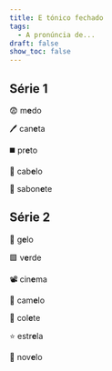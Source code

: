 ```yaml
---
title: E tónico fechado
tags:
  - A pronúncia de...
draft: false
show_toc: false
---
```

## Série 1

<e-moji>😨</e-moji> m**e**do

<e-moji>🖊️</e-moji> can**e**ta

<e-moji>◼️</e-moji> pr**e**to

<e-moji>🦰</e-moji> cab**e**lo

<e-moji>🧼</e-moji> sabon**e**te

## Série 2

<e-moji>🧊</e-moji> g**e**lo

<e-moji>🟩</e-moji> v**e**rde

<e-moji>📽️</e-moji> cin**e**ma

<e-moji>🐫</e-moji> cam**e**lo

<e-moji>🦺</e-moji> col**e**te

<e-moji>⭐</e-moji> estr**e**la

<e-moji>🧶</e-moji> nov**e**lo
